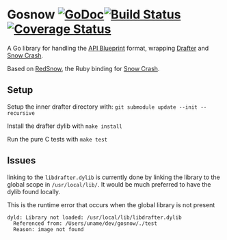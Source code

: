 # Gosnow [![GoDoc](http://img.shields.io/badge/go-documentation-blue.svg?style=flat-square)](https://godoc.org/github.com/adamliesko/gosnow)[![Build Status](https://travis-ci.org/kujenga/gosnow.svg?branch=master)](https://travis-ci.org/adamliesko/gosnow) [![Coverage Status](https://coveralls.io/repos/adamliesko/gosnow/badge.svg)](https://coveralls.io/r/adamliesko/gosnow)

A Go library for handling the [API Blueprint](https://apiblueprint.org) format, wrapping [Drafter](https://github.com/apiaryio/drafter) and [Snow Crash](https://github.com/apiaryio/snowcrash).

Based on [RedSnow](https://github.com/apiaryio/redsnow), the Ruby binding for [Snow Crash](https://github.com/apiaryio/snowcrash).

## Setup

Setup the inner drafter directory with: 
`git submodule update --init --recursive`

Install the drafter dylib with `make install`

Run the pure C tests with `make test`

## Issues

linking to the `libdrafter.dylib` is currently done by linking the library to the global scope in `/usr/local/lib/`. It would be much preferred to have the dylib found locally.

This is the runtime error that occurs when the global library is not present
```
dyld: Library not loaded: /usr/local/lib/libdrafter.dylib
  Referenced from: /Users/uname/dev/gosnow/./test
  Reason: image not found
```
